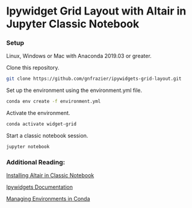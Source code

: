 # Ipywidget Grid Layout with Altair in Jupyter Classic Notebook

### Setup

Linux, Windows or Mac with Anaconda 2019.03 or greater.

Clone this repository.

``` bash
git clone https://github.com/gnfrazier/ipywidgets-grid-layout.git
```

Set up the environment using the environment.yml file.

``` bash
conda env create -f environment.yml
```

Activate the environment.

``` bash
conda activate widget-grid
```

Start a classic notebook session.

``` bash
jupyter notebook
```























### Additional Reading:

[Installing Altair in Classic Notebook](https://altair-viz.github.io/getting_started/installation.html#installation-notebook)

[Ipywidgets Documentation](https://ipywidgets.readthedocs.io/en/stable/index.html)

[Managing Environments in Conda](https://docs.conda.io/projects/conda/en/latest/user-guide/tasks/manage-environments.html)





